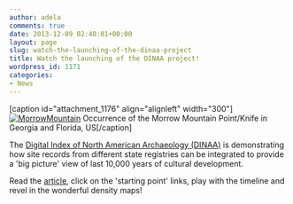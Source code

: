 ```yaml
---
author: adela
comments: true
date: 2013-12-09 02:40:01+00:00
layout: page
slug: watch-the-launching-of-the-dinaa-project
title: Watch the launching of the DINAA project!
wordpress_id: 1171
categories:
- News
---
```


[caption id="attachment_1176" align="alignleft" width="300"][![MorrowMountain](wp-content/uploads//2013/12/MorrowMountain1-300x217.png)](wp-content/uploads//2013/12/MorrowMountain1.png) Occurrence of the Morrow Mountain Point/Knife in Georgia and Florida, US[/caption]

The [Digital Index of North American Archaeology (DINAA)](http://ux.opencontext.org/blog/archaeology-site-data/) is demonstrating how site records from different state registries can be integrated to provide a 'big picture' view of last 10,000 years of cultural development.

Read the [article](http://ux.opencontext.org/blog/2013/12/05/florida-and-georgia-site-files-launch-dinaa-project/), click on the 'starting point' links, play with the timeline and revel in the wonderful density maps!

